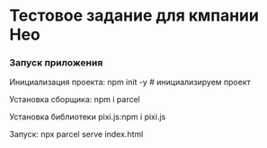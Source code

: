 # Тестовое задание для кмпании Нео

 ### Запуск приложения

Инициализация проекта: npm init -y # инициализируем проект

Установка сборщика: npm i parcel 

Установка библиотеки pixi.js:npm i pixi.js 

Запуск: npx parcel serve index.html


